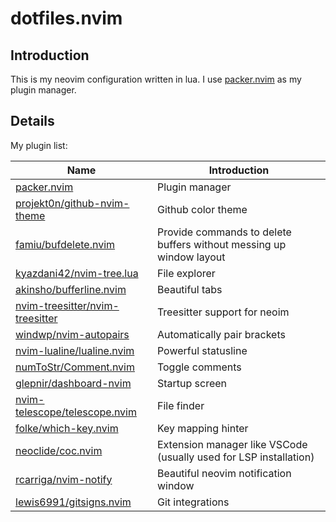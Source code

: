 # dotfiles.nvim

## Introduction

This is my neovim configuration written in lua. I use [packer.nvim](https://github.com/wbthomason/packer.nvim) as my plugin manager.

## Details

My plugin list:

|     Name    | Introduction |
|     ----    |     ----     |
| [packer.nvim](https://github.com/wbthomason/packer.nvim) | Plugin manager |
| [projekt0n/github-nvim-theme](https://github.com/projekt0n/github-nvim-theme) | Github color theme |
| [famiu/bufdelete.nvim](https://github.com/famiu/bufdelete.nvim) | Provide commands to delete buffers without messing up window layout |
| [kyazdani42/nvim-tree.lua](https://github.com/kyazdani42/nvim-tree.lua) | File explorer |
| [akinsho/bufferline.nvim](https://github.com/akinsho/bufferline.nvim) | Beautiful tabs |
| [nvim-treesitter/nvim-treesitter](https://github.com/nvim-treesitter/nvim-treesitter) | Treesitter support for neoim |
| [windwp/nvim-autopairs](https://github.com/windwp/nvim-autopairs) | Automatically pair brackets |
| [nvim-lualine/lualine.nvim](https://github.com/nvim-lualine/lualine.nvim) | Powerful statusline |
| [numToStr/Comment.nvim](https://github.com/numToStr/Comment.nvim) | Toggle comments |
| [glepnir/dashboard-nvim](https://github.com/glepnir/dashboard-nvim) | Startup screen |
| [nvim-telescope/telescope.nvim](https://github.com/nvim-telescope/telescope.nvim) | File finder |
| [folke/which-key.nvim](https://github.com/folke/which-key.nvim) | Key mapping hinter |
| [neoclide/coc.nvim](https://github.com/neoclide/coc.nvim) | Extension manager like VSCode (usually used for LSP installation) |
| [rcarriga/nvim-notify](https://github.com/rcarriga/nvim-notify) | Beautiful neovim notification window |
| [lewis6991/gitsigns.nvim](https://github.com/lewis6991/gitsigns.nvim) | Git integrations |
